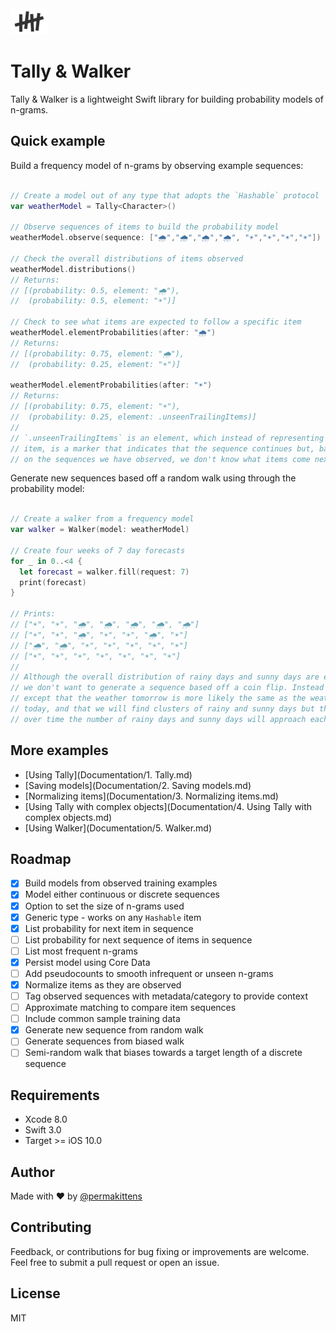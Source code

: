 <img src="assets/tally-walker-logo.png" alt="Tally & Walker logo" width="60">

# Tally & Walker

Tally & Walker is a lightweight Swift library for building probability models of n-grams.

## Quick example

Build a frequency model of n-grams by observing example sequences:

````Swift

// Create a model out of any type that adopts the `Hashable` protocol
var weatherModel = Tally<Character>()

// Observe sequences of items to build the probability model
weatherModel.observe(sequence: ["🌧","🌧","🌧","🌧", "☀️","☀️","☀️","☀️"])

// Check the overall distributions of items observed
weatherModel.distributions()
// Returns:
// [(probability: 0.5, element: "🌧"),
//  (probability: 0.5, element: "☀️")]

// Check to see what items are expected to follow a specific item  
weatherModel.elementProbabilities(after: "🌧")
// Returns:
// [(probability: 0.75, element: "🌧"),
//  (probability: 0.25, element: "☀️")]

weatherModel.elementProbabilities(after: "☀️")
// Returns:
// [(probability: 0.75, element: "☀️"),
//  (probability: 0.25, element: .unseenTrailingItems)]
//
// `.unseenTrailingItems` is an element, which instead of representing an
// item, is a marker that indicates that the sequence continues but, based
// on the sequences we have observed, we don't know what items come next

````

Generate new sequences based off a random walk using through the probability model:

````Swift

// Create a walker from a frequency model
var walker = Walker(model: weatherModel)

// Create four weeks of 7 day forecasts
for _ in 0..<4 {
  let forecast = walker.fill(request: 7)
  print(forecast)
}

// Prints:
// ["☀️", "☀️", "🌧", "🌧", "🌧", "🌧", "🌧"]
// ["☀️", "☀️", "🌧", "☀️", "☀️", "🌧", "☀️"]
// ["🌧", "🌧", "☀️", "☀️", "☀️", "☀️", "☀️"]
// ["☀️", "☀️", "☀️", "☀️", "☀️", "☀️", "☀️"]
//
// Although the overall distribution of rainy days and sunny days are equal
// we don't want to generate a sequence based off a coin flip. Instead we
// except that the weather tomorrow is more likely the same as the weather
// today, and that we will find clusters of rainy and sunny days but that
// over time the number of rainy days and sunny days will approach each other.

````

## More examples

- [Using Tally](Documentation/1. Tally.md)
- [Saving models](Documentation/2. Saving models.md)
- [Normalizing items](Documentation/3. Normalizing items.md)
- [Using Tally with complex objects](Documentation/4. Using Tally with complex objects.md)
- [Using Walker](Documentation/5. Walker.md)

## Roadmap

- [x] Build models from observed training examples
- [x] Model either continuous or discrete sequences
- [x] Option to set the size of n-grams used
- [x] Generic type - works on any `Hashable` item
- [x] List probability for next item in sequence
- [ ] List probability for next sequence of items in sequence
- [ ] List most frequent n-grams
- [x] Persist model using Core Data
- [ ] Add pseudocounts to smooth infrequent or unseen n-grams
- [x] Normalize items as they are observed
- [ ] Tag observed sequences with metadata/category to provide context
- [ ] Approximate matching to compare item sequences
- [ ] Include common sample training data
- [x] Generate new sequence from random walk
- [ ] Generate sequences from biased walk
- [ ] Semi-random walk that biases towards a target length of a discrete sequence

## Requirements

- Xcode 8.0
- Swift 3.0
- Target >= iOS 10.0

## Author

Made with :heart: by [@permakittens](http://twitter.com/permakittens)

## Contributing

Feedback, or contributions for bug fixing or improvements are welcome. Feel free to submit a pull request or open an issue.

## License

MIT

